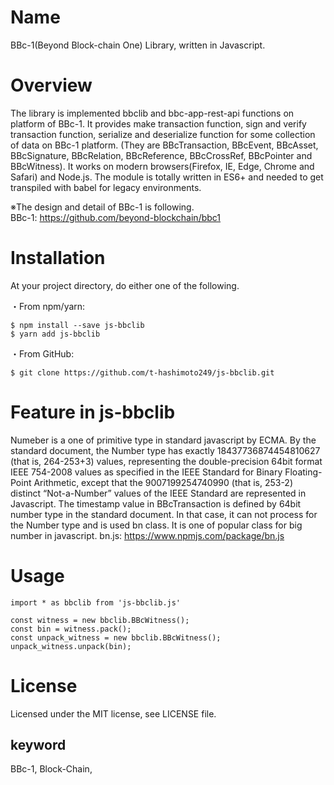 Name
=====
BBc-1(Beyond Block-chain One) Library, written in Javascript. 

# Overview
The library is implemented bbclib and bbc-app-rest-api functions on platform of BBc-1.
It provides make transaction function, sign and verify transaction function, serialize and deserialize function for some collection of data on BBc-1 platform. (They are BBcTransaction, BBcEvent, BBcAsset, BBcSignature, BBcRelation, BBcReference, BBcCrossRef, BBcPointer and BBcWitness).
It works on modern browsers(Firefox, IE, Edge, Chrome and Safari) and Node.js. 
The module is totally written in ES6+ and needed to get transpiled with babel for legacy environments.

※The design and detail of BBc-1 is following.<br>
BBc-1: https://github.com/beyond-blockchain/bbc1
  
# Installation
At your project directory, do either one of the following.

・From npm/yarn:
```$xslt
$ npm install --save js-bbclib
$ yarn add js-bbclib
```

・From GitHub:
```$xslt
$ git clone https://github.com/t-hashimoto249/js-bbclib.git
```

# Feature in js-bbclib 

Numeber is a one of primitive type in standard javascript by ECMA.
By the standard document, the Number type has exactly 18437736874454810627 (that is, 264-253+3) values, representing the double-precision 64bit format IEEE 754-2008 values as specified in the IEEE Standard for Binary Floating-Point Arithmetic, except that the 9007199254740990 (that is, 253-2) distinct “Not-a-Number” values of the IEEE Standard are represented in Javascript. The timestamp value in BBcTransaction is defined by 64bit number type in the standard document. In that case, it can not process for the Number type and is used bn class. It is one of popular class for big number in javascript. 
bn.js: https://www.npmjs.com/package/bn.js

 
# Usage
```
import * as bbclib from 'js-bbclib.js'

const witness = new bbclib.BBcWitness();
const bin = witness.pack();
const unpack_witness = new bbclib.BBcWitness();
unpack_witness.unpack(bin);

```


# License
Licensed under the MIT license, see LICENSE file.

## keyword
BBc-1, Block-Chain, 

